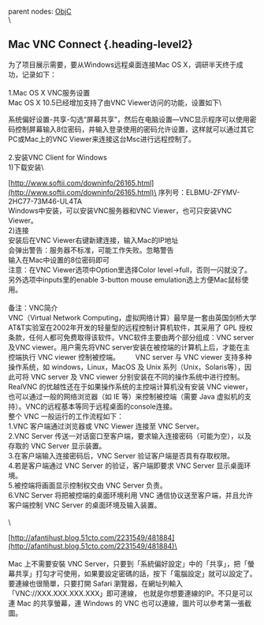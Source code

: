 parent nodes: [ObjC](ObjC.html)\
\

Mac VNC Connect {.heading-level2}
---------------

为了项目展示需要，要从Windows远程桌面连接Mac OS
X，调研半天终于成功，记录如下：\
 \
 1.Mac OS X VNC服务设置\
 Mac OS X 10.5已经增加支持了由VNC Viewer访问的功能，设置如下\

系统偏好设置-共享-勾选“屏幕共享”，然后在电脑设置—VNC显示程序可以使用密码控制屏幕输入8位密码，并输入登录使用的密码允许设置，这样就可以通过其它PC或Mac上的VNC
Viewer来连接这台Msc进行远程控制了。\
 \
 2.安装VNC Client for Windows\
 1)下载安装\

[http://www.softii.com/downinfo/26165.html](http://www.softii.com/downinfo/26165.html)\
 序列号：ELBMU-ZFYMV-2HC77-73M46-UL4TA\
 Windows中安装，可以安装VNC服务器和VNC Viewer，也可只安装VNC Viewer。\
 2)连接\
 安装后在VNC Viewer右键新建连接，输入Mac的IP地址\
 会弹出警告：服务器不标准，可能工作失败。忽略警告\
 输入在Mac中设置的8位密码即可\
 注意：在VNC Viewer选项中Option里选择Color
level-\>full，否则一闪就没了。\
 另外选项中inputs里的enable 3-button mouse
emulation选上方便Mac鼠标使用。\
 \
 备注：VNC简介\
 VNC（Virtual Network
Computing，虚拟网络计算）最早是一套由英国剑桥大学AT&T实验室在2002年开发的轻量型的远程控制计算机软件，其采用了
GPL 授权条款，任何人都可免费取得该软件。VNC软件主要由两个部分组成：VNC
server及VNC viewer。用户需先将VNC
server安装在被控端的计算机上后，才能在主控端执行 VNC viewer 控制被控端。
　　VNC server 与 VNC viewer 支持多种操作系统，如 windows，Linux，MacOS
及 Unix 系列（Unix，Solaris等），因此可将 VNC server 及 VNC viewer
分别安装在不同的操作系统中进行控制。RealVNC
的优越性还在于如果操作系统的主控端计算机没有安装 VNC
viewer，也可以通过一般的网络浏览器（如 IE 等）来控制被控端（需要 Java
虚拟机的支持）。VNC的远程基本等同于远程桌面的console连接。　　\
 整个 VNC 一般运行的工作流程如下：\
 1.VNC 客户端通过浏览器或 VNC Viewer 连接至 VNC Server。\
 2.VNC Server
传送一对话窗口至客户端，要求输入连接密码（可能为空），以及存取的 VNC
Server 显示装置。\
 3.在客户端输入连接密码后，VNC Server 验证客户端是否具有存取权限。\
 4.若是客户端通过 VNC Server 的验证，客户端即要求 VNC Server
显示桌面环境。\
 5.被控端将画面显示控制权交由 VNC Server 负责。\
 6.VNC Server 将把被控端的桌面环境利用 VNC
通信协议送至客户端，并且允许客户端控制 VNC Server
的桌面环境及输入装置。\
 \
 \

[http://afantihust.blog.51cto.com/2231549/481884](http://afantihust.blog.51cto.com/2231549/481884)\
 \
 \
 Mac 上不需要安裝 VNC
Server，只要到「系統偏好設定」中的「共享」，把「螢幕共享」打勾才可使用，如果要設定密碼的話，按下「電腦設定」就可以設定了。\
 要連線也很簡單，只要打開 Safari
瀏覽器，在網址列輸入「VNC://XXX.XXX.XXX.XXX」即可連線，
也就是你想要連線的IP。不只是可以連 Mac 的共享螢幕，連 Windows 的 VNC
也可以連線，圖片可以參考第一張截圖。
